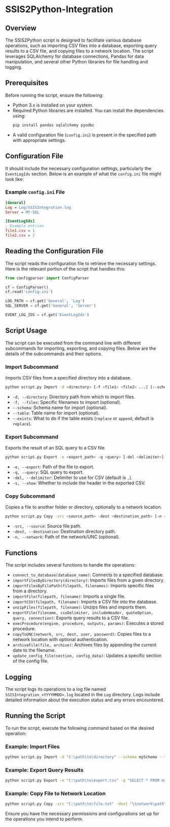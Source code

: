 # SSIS2Python-Integration

## Overview
The SSIS2Python script is designed to facilitate various database operations, such as importing CSV files into a database, exporting query results to a CSV file, and copying files to a network location. The script leverages SQLAlchemy for database connections, Pandas for data manipulation, and several other Python libraries for file handling and logging.

## Prerequisites
Before running the script, ensure the following:
- Python 3.x is installed on your system.
- Required Python libraries are installed. You can install the dependencies using:
  ```bash
  pip install pandas sqlalchemy pyodbc
  ```
- A valid configuration file (`config.ini`) is present in the specified path with appropriate settings.

## Configuration File
It should include the necessary configuration settings, particularly the `EventLogIds` section. Below is an example of what the `config.ini` file might look like:

### Example `config.ini` File

```ini
[General]
Log = Log/SSISIntegration.log
Server = MY-SQL

[EventLogIds]
; Example entries
file1.csv = 1
file2.csv = 2
```

## Reading the Configuration File
The script reads the configuration file to retrieve the necessary settings. Here is the relevant portion of the script that handles this:

```python
from configparser import ConfigParser

cf = ConfigParser()
cf.read('config.ini')

LOG_PATH = cf.get('General', 'Log')
SQL_SERVER = cf.get('General', 'Server')

EVENT_LOG_IDS = cf.get('EventLogIds')
```

## Script Usage
The script can be executed from the command line with different subcommands for importing, exporting, and copying files. Below are the details of the subcommands and their options.

### Import Subcommand
Imports CSV files from a specified directory into a database.

```bash
python script.py Import -d <directory> [-f <file1> <file2> ...] [--schema <schema>] [--table <table>] [--exists <replace|append>]
```

- `-d, --directory`: Directory path from which to import files.
- `-f, --files`: Specific filenames to import (optional).
- `--schema`: Schema name for import (optional).
- `--table`: Table name for import (optional).
- `--exists`: What to do if the table exists (`replace` or `append`, default is `replace`).

### Export Subcommand
Exports the result of an SQL query to a CSV file.

```bash
python script.py Export -e <export_path> -q <query> [-del <delimiter>] [-s]
```

- `-e, --export`: Path of the file to export.
- `-q, --query`: SQL query to export.
- `-del, --delimiter`: Delimiter to use for CSV (default is `,`).
- `-s, --show`: Whether to include the header in the exported CSV.

### Copy Subcommand
Copies a file to another folder or directory, optionally to a network location.

```bash
python script.py Copy -src <source_path> -dest <destination_path> [-n <network_path>]
```

- `-src, --source`: Source file path.
- `-dest, --destination`: Destination directory path.
- `-n, --network`: Path of the network/UNC (optional).

## Functions
The script includes several functions to handle the operations:

- `connect_to_database(database_name)`: Connects to a specified database.
- `importFilesByDirectory(directory)`: Imports files from a given directory.
- `importFilesByFilePath(filepath, filenames)`: Imports specific files from a directory.
- `importFile(filepath, filename)`: Imports a single file.
- `importCSV(filepath, filename)`: Imports a CSV file into the database.
- `unzipFiles(filepath, filename)`: Unzips files and imports them.
- `exportFile(filename, csvDelimiter, includeHeader, quoteOption, query, connection)`: Exports query results to a CSV file.
- `execProcedure(engine, procedure, outputs, params)`: Executes a stored procedure.
- `copyToUNC(network, src, dest, user, password)`: Copies files to a network location with optional authentication.
- `archiveFile(file, archive)`: Archives files by appending the current date to the filename.
- `update_config_file(section, config_data)`: Updates a specific section of the config file.

## Logging
The script logs its operations to a log file named `SSISIntegration_<YYYYMMDD>.log` located in the `Log` directory. Logs include detailed information about the execution status and any errors encountered.

## Running the Script
To run the script, execute the following command based on the desired operation:

### Example: Import Files
```bash
python script.py Import -d "C:\path\to\directory" --schema mySchema --table myTable --exists replace
```

### Example: Export Query Results
```bash
python script.py Export -e "C:\path\to\export.csv" -q "SELECT * FROM myTable"
```

### Example: Copy File to Network Location
```bash
python script.py Copy -src "C:\path\to\file.txt" -dest "\\network\path\to\destination"
```

Ensure you have the necessary permissions and configurations set up for the operations you intend to perform.
